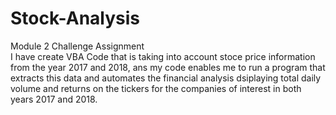 # Stock-Analysis
Module 2 Challenge Assignment  
I have create VBA Code that is taking into account stoce price information from the year 2017 and 2018, ans my code enables me to run a program that extracts this data and automates the financial analysis dsiplaying total daily volume and returns on the tickers for the companies of interest in both years 2017 and 2018.
